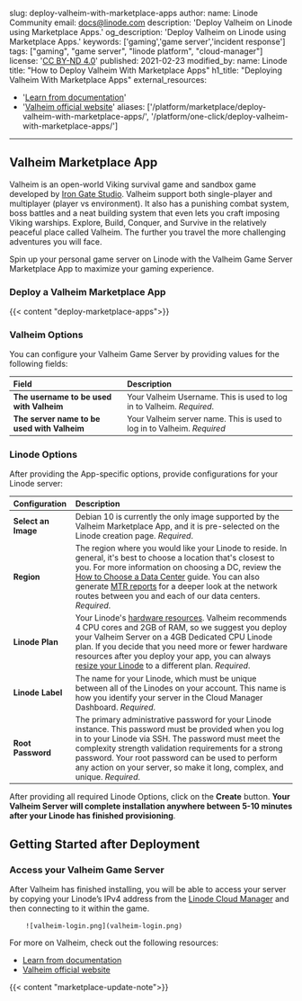 slug: deploy-valheim-with-marketplace-apps
author:
  name: Linode Community
  email: docs@linode.com
description: 'Deploy Valheim on Linode using Marketplace Apps.'
og_description: 'Deploy Valheim on Linode using Marketplace Apps.'
keywords: ['gaming','game server','incident response']
tags: ["gaming", "game server", "linode platform", "cloud-manager"]
license: '[CC BY-ND 4.0](https://creativecommons.org/licenses/by-nd/4.0)'
published: 2021-02-23
modified_by:
  name: Linode
title: "How to Deploy Valheim With Marketplace Apps"
h1_title: "Deploying Valheim With Marketplace Apps"
external_resources:
- '[Learn from documentation](https://linuxgsm.com/lgsm/vhserver/)'
- '[Valheim official website](https://www.valheimgame.com/)'
aliases: ['/platform/marketplace/deploy-valheim-with-marketplace-apps/', '/platform/one-click/deploy-valheim-with-marketplace-apps/']
---

## Valheim Marketplace App

<!-- Intro paragraph describing the app and what it accomplishes. -->
Valheim is an open-world Viking survival game and sandbox game developed by [Iron Gate Studio](https://irongatestudio.se/). 
Valheim support both single-player and multiplayer (player vs environment). It also has a punishing combat system, boss battles and a neat building system 
that even lets you craft imposing Viking warships. Explore, Build, Conquer, and Survive in the relatively peaceful place called Valheim. The further you travel
the more challenging adventures you will face.

Spin up your personal game server on Linode with the Valheim Game Server Marketplace App to maximize your gaming experience.

### Deploy a Valheim Marketplace App

<!-- shortguide used by every Marketplace app to describe how to deploy from the Cloud Manger -->

{{< content "deploy-marketplace-apps">}}

### Valheim Options

<!-- The following table has three parts. The UDF name, in bold and in one column, followed by
     UDF description in the second column. The description is in normal text, with an optional
     "Required." tag at the end of the description, in italics, if the field is mandatory. -->
You can configure your Valheim Game Server by providing values for the following fields:

| **Field** | **Description** |
|:--------------|:------------|
| **The username to be used with Valheim** | Your Valheim Username. This is used to log in to Valheim. *Required*. |
| **The server name to be used with Valheim** | Your Valheim server name. This is used to log in to Valheim. *Required* |

### Linode Options

After providing the App-specific options, provide configurations for your Linode server:
<!-- Be sure to edit the Select an Image and Linode Plan to match app's needs -->

| **Configuration** | **Description** |
|:--------------|:------------|
| **Select an Image** | Debian 10 is currently the only image supported by the Valheim Marketplace App, and it is pre-selected on the Linode creation page. *Required*. |
| **Region** | The region where you would like your Linode to reside. In general, it's best to choose a location that's closest to you. For more information on choosing a DC, review the [How to Choose a Data Center](/docs/guides/how-to-choose-a-data-center) guide. You can also generate [MTR reports](/docs/guides/diagnosing-network-issues-with-mtr/) for a deeper look at the network routes between you and each of our data centers. *Required*. |
| **Linode Plan** | Your Linode's [hardware resources](/docs/guides/how-to-choose-a-linode-plan/#hardware-resource-definitions). Valheim recommends 4 CPU cores and 2GB of RAM, so we suggest you deploy your Valheim Server on a 4GB Dedicated CPU Linode plan. If you decide that you need more or fewer hardware resources after you deploy your app, you can always [resize your Linode](/docs/guides/resizing-a-linode/) to a different plan. *Required*. |
| **Linode Label** | The name for your Linode, which must be unique between all of the Linodes on your account. This name is how you identify your server in the Cloud Manager Dashboard. *Required*. |
| **Root Password** | The primary administrative password for your Linode instance. This password must be provided when you log in to your Linode via SSH. The password must meet the complexity strength validation requirements for a strong password. Your root password can be used to perform any action on your server, so make it long, complex, and unique. *Required*. |

<!-- the following disclaimer lets the user know how long it will take
     to deploy the app -->
After providing all required Linode Options, click on the **Create** button. **Your Valheim Server will complete installation anywhere between 5-10 minutes after your Linode has finished provisioning**.

## Getting Started after Deployment

<!-- the following headings and paragraphs outline the steps necessary
     to access and interact with the Marketplace app. -->

### Access your Valheim Game Server

After Valheim has finished installing, you will be able to access your server by copying your Linode’s IPv4 address from the [Linode Cloud Manager](https://cloud.linode.com) and then connecting to it within the game.

        ![valheim-login.png](valheim-login.png)

For more on Valheim, check out the following resources:

- [Learn from documentation](https://linuxgsm.com/lgsm/vhserver/)
- [Valheim official website](https://www.valheimgame.com/)

<!-- the following shortcode informs the user that Linode does not provide automatic updates
     to the Marketplace app, and that the user is responsible for the security and longevity
     of the installation. -->
{{< content "marketplace-update-note">}}